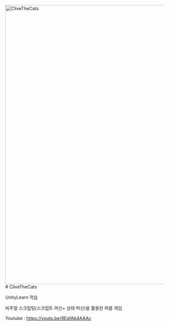 <img width="1580" height="879" alt="CliveTheCats" src="https://github.com/user-attachments/assets/5b7a0b0d-83c1-4f26-bf32-5f34308394b9" /># CliveTheCats

UnityLearn 학습

비주얼 스크립팅(스크립트 머신+ 상태 머신)을 활용한 퍼즐 게임

Youtube : https://youtu.be/9EafAb4AAAc


